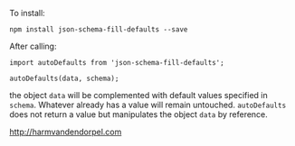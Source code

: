 To install:

```
npm install json-schema-fill-defaults --save
```

After calling:
```
import autoDefaults from 'json-schema-fill-defaults';

autoDefaults(data, schema);
```

the object `data` will be complemented with default values specified in `schema`. Whatever already has a value will remain untouched. `autoDefaults` does not return a value but manipulates the object `data` by reference.


http://harmvandendorpel.com
